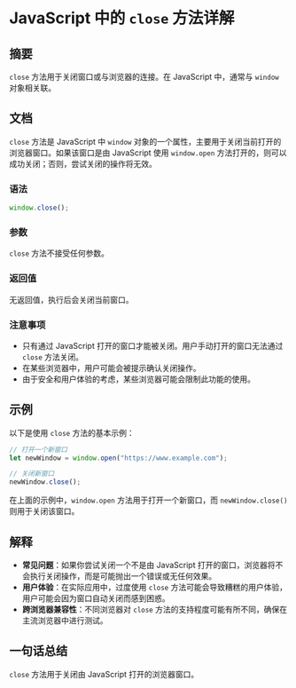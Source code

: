 <!--
Meta Description: # JavaScript 中的 `close` 方法详解 ## 摘要 `close` 方法用于关闭窗口或与浏览器的连接。在 JavaScript 中，通常与 `window` 对象相关联。 ## 文档 `close` 方法是 JavaScript 中 `window` 对象的一个属性，主要用于关闭当...
Meta Keywords: close, javascript, window, open, newwindow
-->

# JavaScript 中的 `close` 方法详解

## 摘要
`close` 方法用于关闭窗口或与浏览器的连接。在 JavaScript 中，通常与 `window` 对象相关联。

## 文档
`close` 方法是 JavaScript 中 `window` 对象的一个属性，主要用于关闭当前打开的浏览器窗口。如果该窗口是由 JavaScript 使用 `window.open` 方法打开的，则可以成功关闭；否则，尝试关闭的操作将无效。

### 语法
```javascript
window.close();
```

### 参数
`close` 方法不接受任何参数。

### 返回值
无返回值，执行后会关闭当前窗口。

### 注意事项
- 只有通过 JavaScript 打开的窗口才能被关闭。用户手动打开的窗口无法通过 `close` 方法关闭。
- 在某些浏览器中，用户可能会被提示确认关闭操作。
- 由于安全和用户体验的考虑，某些浏览器可能会限制此功能的使用。

## 示例
以下是使用 `close` 方法的基本示例：

```javascript
// 打开一个新窗口
let newWindow = window.open("https://www.example.com");

// 关闭新窗口
newWindow.close();
```

在上面的示例中，`window.open` 方法用于打开一个新窗口，而 `newWindow.close()` 则用于关闭该窗口。

## 解释
- **常见问题**：如果你尝试关闭一个不是由 JavaScript 打开的窗口，浏览器将不会执行关闭操作，而是可能抛出一个错误或无任何效果。
- **用户体验**：在实际应用中，过度使用 `close` 方法可能会导致糟糕的用户体验，用户可能会因为窗口自动关闭而感到困惑。
- **跨浏览器兼容性**：不同浏览器对 `close` 方法的支持程度可能有所不同，确保在主流浏览器中进行测试。

## 一句话总结
`close` 方法用于关闭由 JavaScript 打开的浏览器窗口。